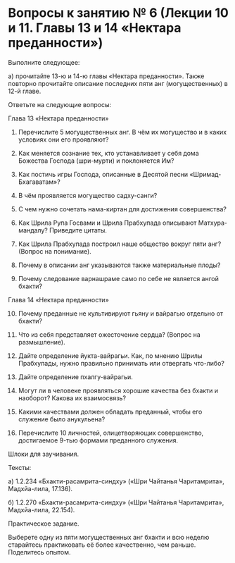# Вопросы к занятию № 6 (Лекции 10 и 11. Главы 13 и 14 «Нектара преданности»)

Выполните следующее:

а) прочитайте 13-ю и 14-ю главы «Нектара преданности». Также повторно прочитайте описание последних пяти анг (могущественных) в 12-й главе.

Ответьте на следующие вопросы:

Глава 13 «Нектара преданности»

1. Перечислите 5 могущественных анг. В чём их могущество и в каких условиях они его проявляют?

2. Как меняется сознание тех, кто устанавливает у себя дома Божества Господа (шри-мурти) и поклоняется Им?

3. Как постичь игры Господа, описанные в Десятой песни «Шримад-Бхагаватам»?

4. В чём проявляется могущество садху-санги?

5. С чем нужно сочетать нама-киртан для достижения совершенства?

6. Как Шрила Рупа Госвами и Шрила Прабхупада описывают Матхура-мандалу? Приведите цитаты.

7. Как Шрила Прабхупада построил наше общество вокруг пяти анг? (Вопрос на понимание).

8. Почему в описании анг указываются также материальные плоды?

9. Почему следование варнашраме само по себе не является ангой бхакти?

Глава 14 «Нектара преданности»

10. Почему преданные не культивируют гьяну и вайрагью отдельно от бхакти?

11. Что из себя представляет ожесточение сердца? (Вопрос на размышление).

12. Дайте определение йукта-вайрагьи. Как, по мнению Шрилы Прабхупады, нужно правильно принимать или отвергать что-либо?

13. Дайте определение пхалгу-вайрагьи.

14. Могут ли в человеке проявляться хорошие качества без бхакти и наоборот? Какова их взаимосвязь?

15. Какими качествами должен обладать преданный, чтобы его служение было анукульена?

16. Перечислите 10 личностей, олицетворяющих совершенство, достигаемое 9-тью формами преданного служения.

Шлоки для заучивания.

Тексты:

а) 1.2.234 «Бхакти-расамрита-синдху» («Шри Чайтанья Чаритамрита», Мадхйа-лила, 17.136).

б) 1.2.270 «Бхакти-расамрита-синдху» («Шри Чайтанья Чаритамрита», Мадхйа-лила, 22.154).

Практическое задание.

Выберете одну из пяти могущественных анг бхакти и всю неделю старайтесь практиковать её более качественно, чем раньше. Поделитесь опытом.
